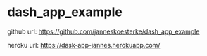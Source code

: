 # dash_app_example

github url: https://github.com/janneskoesterke/dash_app_example

heroku url: https://dask-app-jannes.herokuapp.com/
